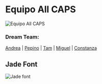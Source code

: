 # Equipo All CAPS
![Equipo All CAPS](https://github.com/Torneo-Tipografico-Comunidad/Torneo-2021/blob/main/ALL%20CAPS/Imagenes/equipo.jpeg)

### Dream Team:
[Andrea](https://www.instagram.com/_andrea.buendia/) | [Pepino](https://www.instagram.com/pepsjj/) | [Tam](https://www.instagram.com/__tam.s/) | [Miguel](https://www.instagram.com/killetter/) | [Constanza](https://www.instagram.com/constanzarizzo/)

## Jade Font

![Jade font](https://github.com/Torneo-Tipografico-Comunidad/Torneo-2021/blob/main/ALL%20CAPS/Imagenes/S-Jade-AC.png)